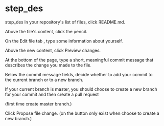 # step_des
step_des
In your repository's list of files, click README.md. 

Above the file's content, click the pencil.

On the Edit file tab , type some information about yourself. 

Above the new content, click Preview changes.


At the bottom of the page, type a short, meaningful commit message that describes the change you made to the file. 

Below the commit message fields, decide whether to add your commit to the current branch or to a new branch. 

If your current branch is master, you should choose to create a new branch for your commit and then create a pull request

(first time create master branch.)

Click Propose file change. (on the button only exist when choose to create a new branch.)
